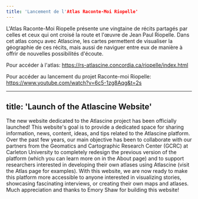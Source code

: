 ```yaml
---
title: 'Lancement de l'Atlas Raconte-Moi Riopelle'
---
```


L'Atlas Raconte-Moi Riopelle présente une vingtaine de récits partagés par celles et ceux qui ont croisé la route et l'œuvre de Jean Paul Riopelle. Dans cet atlas conçu avec Atlascine, les cartes permettent de visualiser la géographie de ces récits, mais aussi de naviguer entre eux de manière à offrir de nouvelles possibilités d'écoute.

Pour accéder à l'atlas: https://rs-atlascine.concordia.ca/riopelle/index.html

Pour accéder au lancement du projet Raconte-moi Riopelle: https://www.youtube.com/watch?v=6c5-1zg8Aqg&t=2s

---
title: 'Launch of the Atlascine Website'
---

The new website dedicated to the Atlascine project has been officially launched! This website's goal is to provide a dedicated space for sharing information, news, content, ideas, and tips related to the Atlascine platform. Over the past few years, our main objective has been to collaborate with our partners from the Geomatics and Cartographic Research Center (GCRC) at Carleton University to completely redesign the previous version of the platform (which you can learn more on in the About page) and to support researchers interested in developing their own atlases using Atlascine (visit the Atlas page for examples). With this website, we are now ready to make this platform more accessible to anyone interested in visualizing stories, showcasing fascinating interviews, or creating their own maps and atlases. Much appreciation and thanks to Emory Shaw for building this website!
